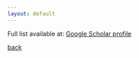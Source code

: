 ```yaml
---
layout: default
---
```


Full list available at: [Google Scholar profile](https://scholar.google.com/citations?user=57ZO46YAAAAJ&hl=en)

[back](./)
